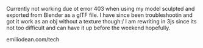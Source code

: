 Currently not working due ot error 403 when using my model sculpted and exported from Blender as a glTF file. I have since been 
troubleshootin and got it work as an obj without a texture though:/ I am rewriting in 3js since its not too difficult and can have it up before the weekend hopefully.

emiliodean.com/tech
